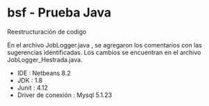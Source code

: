 # bsf - Prueba Java
Reestructuración de codigo

En el archivo JobLogger.java , se agregaron los comentarios con las sugerencias identificadas.
Los cambios se encuentran en el archivo JobLogger_Hestrada.java.

- IDE : Netbeans 8.2
- JDK : 1.8
- Junit : 4.12
- Driver de conexión : Mysql 5.1.23
